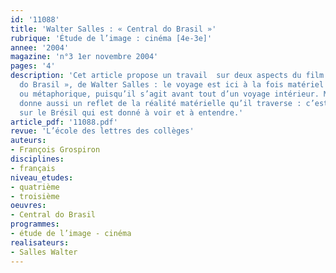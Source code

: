 ```yaml
---
id: '11088'
title: 'Walter Salles : « Central do Brasil »'
rubrique: 'Étude de l’image : cinéma [4e-3e]'
annee: '2004'
magazine: 'n°3 1er novembre 2004'
pages: '4'
description: 'Cet article propose un travail  sur deux aspects du film « Central
  do Brasil », de Walter Salles : le voyage est ici à la fois matériel et symbolique
  ou métaphorique, puisqu’il s’agit avant tout d’un voyage intérieur. Mais le voyage
  donne aussi un reflet de la réalité matérielle qu’il traverse : c’est aussi un document
  sur le Brésil qui est donné à voir et à entendre.'
article_pdf: '11088.pdf'
revue: 'L’école des lettres des collèges'
auteurs:
- François Grospiron
disciplines:
- français
niveau_etudes:
- quatrième
- troisième
oeuvres:
- Central do Brasil
programmes:
- étude de l’image - cinéma
realisateurs:
- Salles Walter
---
```

